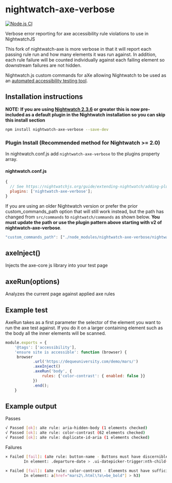 # nightwatch-axe-verbose

[![Node.js CI](https://github.com/reallymello/nightwatch-axe-verbose/actions/workflows/node.js.yml/badge.svg)](https://github.com/reallymello/nightwatch-axe-verbose/actions/workflows/node.js.yml)

Verbose error reporting for axe accessibility rule violations to use in NightwatchJS

This fork of nightwatch-axe is more verbose in that it will report each passing rule run and how many elements it was run against. In addition, each rule failure will be counted individually against each failing element so downstream failures are not hidden.

Nightwatch.js custom commands for aXe allowing Nightwatch to be used as an [automated accessibility testing tool](https://www.davidmello.com/accessibility-testing-with-nightwatchjs/).

## Installation instructions

**NOTE: If you are using [Nightwatch 2.3.6](https://github.com/nightwatchjs/nightwatch/releases/tag/v2.3.6) or greater this is now pre-included as a default plugin in the Nightwatch installation so you can skip this install section**

```sh
npm install nightwatch-axe-verbose --save-dev
```

### Plugin Install (Recommended method for Nightwatch >= 2.0)

In nightwatch.conf.js add `nightwatch-axe-verbose` to the plugins property array.

#### nightwatch.conf.js

```js
{
  // See https://nightwatchjs.org/guide/extending-nightwatch/adding-plugins.html
  plugins: ['nightwatch-axe-verbose'];
}
```

If you are using an older Nightwatch version or prefer the prior custom_commands_path option that will still work instead, but the path has changed from `src/commands` to `nightwatch/commands` as shown below. **You must update the path or use the plugin pattern above starting with v2 of nightwatch-axe-verbose**.

```js
"custom_commands_path": ["./node_modules/nightwatch-axe-verbose/nightwatch/commands"]
```

## axeInject()

Injects the axe-core js library into your test page

## axeRun(options)

Analyzes the current page against applied axe rules

## Example test

AxeRun takes as a first parameter the selector of the element you want to run the axe test against. If you do it on a larger containing element such as the body all the inner elements will be scanned.

```js
module.exports = {
    '@tags': ['accessibility'],
    'ensure site is accessible': function (browser) {
     browser
            .url('https://dequeuniversity.com/demo/mars/')
            .axeInject()
            .axeRun('body', {
                rules: {'color-contrast': { enabled: false }}
            })
            .end();
    }
```

## Example output

Passes

```sh
√ Passed [ok]: aXe rule: aria-hidden-body (1 elements checked)
√ Passed [ok]: aXe rule: color-contrast (62 elements checked)
√ Passed [ok]: aXe rule: duplicate-id-aria (1 elements checked)
```

Failures

```sh
× Failed [fail]: (aXe rule: button-name - Buttons must have discernible text
        In element: .departure-date > .ui-datepicker-trigger:nth-child(4))

× Failed [fail]: (aXe rule: color-contrast - Elements must have sufficient color contrast
        In element: a[href="mars2\.html\?a\=be_bold"] > h3)

```
